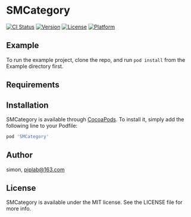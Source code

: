 # SMCategory

[![CI Status](https://img.shields.io/travis/simon/SMCategory.svg?style=flat)](https://travis-ci.org/simon/SMCategory)
[![Version](https://img.shields.io/cocoapods/v/SMCategory.svg?style=flat)](https://cocoapods.org/pods/SMCategory)
[![License](https://img.shields.io/cocoapods/l/SMCategory.svg?style=flat)](https://cocoapods.org/pods/SMCategory)
[![Platform](https://img.shields.io/cocoapods/p/SMCategory.svg?style=flat)](https://cocoapods.org/pods/SMCategory)

## Example

To run the example project, clone the repo, and run `pod install` from the Example directory first.

## Requirements

## Installation

SMCategory is available through [CocoaPods](https://cocoapods.org). To install
it, simply add the following line to your Podfile:

```ruby
pod 'SMCategory'
```

## Author

simon, piplab@163.com

## License

SMCategory is available under the MIT license. See the LICENSE file for more info.
